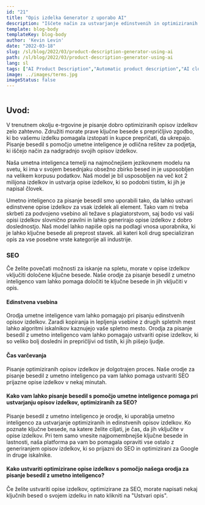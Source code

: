```yaml
---
id: "21"
title: "Opis izdelka Generator z uporabo AI"
description: "Iščete način za ustvarjanje edinstvenih in optimiziranih opisov izdelkov? Če je odgovor pritrdilen, morda želite razmisliti o uporabi pisanja besedil s pomočjo umetne inteligence. To orodje uporablja umetno inteligenco za ustvarjanje opisov izdelkov, ki so prilagojeni vašim specifičnim ključnim besedam."
template: blog-body
templateKey: blog-body
author: 'Kevin Levin'
date: "2022-03-18"
slug: /sl/blog/2022/03/product-description-generator-using-ai
path: /sl/blog/2022/03/product-description-generator-using-ai
lang: sl
tags: ["AI Product Description","Automatic product description","AI clothings Product description"]
image: ../images/terms.jpg
imageStatus: false
---
```

```toc
```

## Uvod:
V trenutnem okolju e-trgovine je pisanje dobro optimiziranih opisov izdelkov zelo zahtevno. Združiti morate prave ključne besede s prepričljivo zgodbo, ki bo vašemu izdelku pomagala izstopati in kupce prepričati, da ukrepajo. Pisanje besedil s pomočjo umetne inteligence je odlična rešitev za podjetja, ki iščejo način za nadgradnjo svojih opisov izdelkov.


Naša umetna inteligenca temelji na najmočnejšem jezikovnem modelu na svetu, ki ima v svojem besednjaku obsežno zbirko besed in je usposobljen na velikem korpusu podatkov. Naš model je bil usposobljen na več kot 2 milijona izdelkov in ustvarja opise izdelkov, ki so podobni tistim, ki jih je napisal človek.

Umetno inteligenco za pisanje besedil smo uporabili tako, da lahko ustvari edinstvene opise izdelkov za vsak izdelek ali element. Tako vam ni treba skrbeti za podvojeno vsebino ali težave s plagiatorstvom, saj bodo vsi vaši opisi izdelkov slovnično pravilni in lahko generirajo opise izdelkov z dobro doslednostjo. Naš model lahko napiše opis na podlagi vnosa uporabnika, ki je lahko ključne besede ali preprost stavek. ali kateri koli drug specializiran opis za vse posebne vrste kategorije ali industrije.

### SEO
Če želite povečati možnosti za iskanje na spletu, morate v opise izdelkov vključiti določene ključne besede. Naše orodje za pisanje besedil z umetno inteligenco vam lahko pomaga določiti te ključne besede in jih vključiti v opis.

#### Edinstvena vsebina
Orodja umetne inteligence vam lahko pomagajo pri pisanju edinstvenih opisov izdelkov. Zaradi kopiranja in lepljenja vsebine z drugih spletnih mest lahko algoritmi iskalnikov kaznujejo vaše spletno mesto. Orodja za pisanje besedil z umetno inteligenco vam lahko pomagajo ustvariti opise izdelkov, ki so veliko bolj dosledni in prepričljivi od tistih, ki jih pišejo ljudje.

#### Čas varčevanja
Pisanje optimiziranih opisov izdelkov je dolgotrajen proces. Naše orodje za pisanje besedil z umetno inteligenco pa vam lahko pomaga ustvariti SEO prijazne opise izdelkov v nekaj minutah.

#### Kako vam lahko pisanje besedil s pomočjo umetne inteligence pomaga pri ustvarjanju opisov izdelkov, optimiziranih za SEO?
Pisanje besedil z umetno inteligenco je orodje, ki uporablja umetno inteligenco za ustvarjanje optimiziranih in edinstvenih opisov izdelkov. Ko poznate ključne besede, na katere želite ciljati, je čas, da jih vključite v opise izdelkov. Pri tem samo vnesite najpomembnejše ključne besede in lastnosti, naša platforma pa vam bo pomagala opraviti vse ostalo z generiranjem opisov izdelkov, ki so prijazni do SEO in optimizirani za Google in druge iskalnike.

#### Kako ustvariti optimizirane opise izdelkov s pomočjo našega orodja za pisanje besedil z umetno inteligenco?
Če želite ustvariti opise izdelkov, optimizirane za SEO, morate napisati nekaj ključnih besed o svojem izdelku in nato klikniti na "Ustvari opis".



